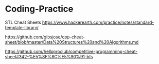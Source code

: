 # Coding-Practice
STL Cheat Sheets https://www.hackerearth.com/practice/notes/standard-template-library/

https://github.com/gibsjose/cpp-cheat-sheet/blob/master/Data%20Structures%20and%20Algorithms.md

https://github.com/helloproclub/competitive-programming-cheat-sheet#342-%E5%8F%8C%E5%90%91-bfs
